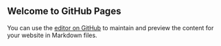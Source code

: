 ## Welcome to GitHub Pages

You can use the [editor on GitHub](https://github.com/UYDEee/uydeee.github.com/edit/master/index.md) to maintain and preview the content for your website in Markdown files.

